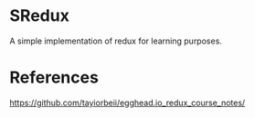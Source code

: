# SRedux

A simple implementation of redux for learning purposes.

# References
https://github.com/tayiorbeii/egghead.io_redux_course_notes/
